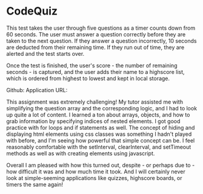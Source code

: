 # CodeQuiz

This test takes the user through five questions as a timer counts down from 60 seconds. The user must answer a question correctly before they are taken to the next question. If they answer a question incorrectly, 10 seconds are deducted from their remaining time. If they run out of time, they are alerted and the test starts over.

Once the test is finished, the user's score - the number of remaining seconds - is captured, and the user adds their name to a highscore list, which is ordered from highest to lowest and kept in local storage.

Github:
Application URL:



This assignment was extremely challenging! My tutor assisted me with simplifying the question array and the corresponding logic, and I had to look up quite a lot of content. I learned a ton about arrays, objects, and how to grab information by specifying indices of nested elements. I got good practice with for loops and if statements as well. The concept of hiding and displaying html elements using css classes was something I hadn't played with before, and I'm seeing how powerful that simple concept can be. I feel reasonably comfortable with the setInterval, clearInterval, and setTimeout methods as well as with creating elements using javascript.

Overall I am pleased with how this turned out, despite - or perhaps due to - how difficult it was and how much time it took. And I will certainly never look at simple-seeming applications like quizzes, highscore boards, or timers the same again!